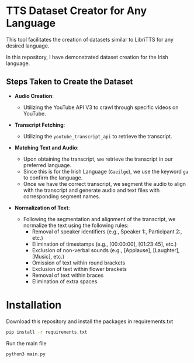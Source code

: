 # TTS Dataset Creator for Any Language

This tool facilitates the creation of datasets similar to LibriTTS for any desired language.

In this repository, I have demonstrated dataset creation for the Irish language.

## Steps Taken to Create the Dataset

- **Audio Creation**:
  - Utilizing the YouTube API V3 to crawl through specific videos on YouTube.
  
- **Transcript Fetching**:
  - Utilizing the `youtube_transcript_api` to retrieve the transcript.
  
- **Matching Text and Audio**:
    - Upon obtaining the transcript, we retrieve the transcript in our preferred language.
    - Since this is for the Irish Language (`Gaeilge`), we use the keyword `ga` to confirm the language.
    - Once we have the correct transcript, we segment the audio to align with the transcript and generate audio and text files with corresponding segment names.
    
- **Normalization of Text**:
    - Following the segmentation and alignment of the transcript, we normalize the text using the following rules:
        - Removal of speaker identifiers (e.g., Speaker 1:, Participant 2:, etc.)
        - Elimination of timestamps (e.g., [00:00:00], [01:23:45], etc.)
        - Exclusion of non-verbal sounds (e.g., [Applause], [Laughter], [Music], etc.)
        - Omission of text within round brackets
        - Exclusion of text within flower brackets
        - Removal of text within braces
        - Elimination of extra spaces


# Installation

Download this repository and install the packages in requirements.txt

```bash
pip install -r requirements.txt
```

Run the main file 

```bash
python3 main.py
```